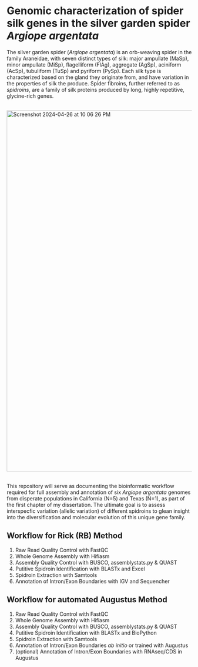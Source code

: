 # Genomic characterization of spider silk genes in the silver garden spider _Argiope argentata_

The silver garden spider (_Argiope argentata_) is an orb-weaving spider in the family Araneidae, with seven distinct types of silk: major ampullate (MaSp), minor ampullate (MiSp), flagelliform (FlAg), aggregate (AgSp), aciniform (AcSp), tubuliform (TuSp) and pyriform (PySp). Each silk type is characterized based on the gland they originate from, and have variation in the properties of silk the produce. Spider fibroins, further referred to as _spidroins_, are a family of silk proteins produced by long, highly repetitive, glycine-rich genes.

</br>
<img width="981" alt="Screenshot 2024-04-26 at 10 06 26 PM" src="https://github.com/amandamarkee/spidroins/assets/56971761/5df66f95-9789-46d8-9c9b-b9acee02dd9e">
<br/><br/>


This repository will serve as documenting the bioinformatic workflow required for full assembly and annotation of six _Argiope argentata_ genomes from disperate populations in California (N=5) and Texas (N=1), as part of the first chapter of my dissertation. The ultimate goal is to assess interspecfic variation (allelic variation) of different spidroins to glean insight into the diversification and molecular evolution of this unique gene family. 

## Workflow for Rick (RB) Method

1) Raw Read Quality Control with FastQC
2) Whole Genome Assembly with Hifiasm
3) Assembly Quality Control with BUSCO, assemblystats.py & QUAST
4) Putitive Spidroin Identification with BLASTx and Excel
5) Spidroin Extraction with Samtools
6) Annotation of Intron/Exon Boundaries with IGV and Sequencher

## Workflow for automated Augustus Method

1) Raw Read Quality Control with FastQC
2) Whole Genome Assembly with Hifiasm
3) Assembly Quality Control with BUSCO, assemblystats.py & QUAST
4) Putitive Spidroin Identification with BLASTx and BioPython
5) Spidroin Extraction with Samtools
6) Annotation of Intron/Exon Boundaries _ab initio_ or trained with Augustus
7) (optional) Annotation of Intron/Exon Boundaries with RNAseq/CDS in Augustus

